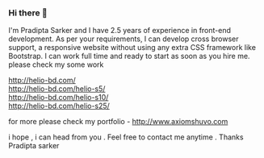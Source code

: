 ### Hi there 👋
I'm Pradipta Sarker and I have 2.5 years of experience in front-end development. As per your requirements, I can develop cross browser support, a responsive website without using any extra CSS framework like Bootstrap. I can work full time and ready to start as soon as you hire me. please check my some work

http://helio-bd.com/ <br>
http://helio-bd.com/helio-s5/ <br>
http://helio-bd.com/helio-s10/ <br>
http://helio-bd.com/helio-s25/ <br>

for more please check my portfolio - http://www.axiomshuvo.com

i hope , i can head from you . Feel free to contact me anytime .
Thanks
Pradipta sarker

<!--
**axiomshuvo/axiomshuvo** is a ✨ _special_ ✨ repository because its `README.md` (this file) appears on your GitHub profile.

Here are some ideas to get you started:

- 🔭 I’m currently working on ...
- 🌱 I’m currently learning ...
- 👯 I’m looking to collaborate on ...
- 🤔 I’m looking for help with ...
- 💬 Ask me about ...
- 📫 How to reach me: ...
- 😄 Pronouns: ...
- ⚡ Fun fact: ...
-->
